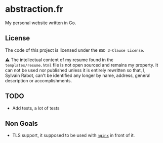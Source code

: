 # abstraction.fr

My personal website written in Go.

## License

The code of this project is licensed under the `BSD 3-Clause License`.

⚠️ The intellectual content of my resume found in the `templates/resume.html` file
is not open sourced and remains my property. It can not be used nor published
unless it is entirely rewritten so that, I, Sylvain Rabot, can't be identified
any longer by name, address, general description or accomplishments.

## TODO

- Add tests, a lot of tests

## Non Goals

- TLS support, it supposed to be used with [`nginx`](/contrib/nginx/abstraction.fr.conf) in front of it.
